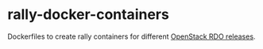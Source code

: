 # rally-docker-containers

Dockerfiles to create rally containers for different [OpenStack RDO releases](https://www.rdoproject.org).
